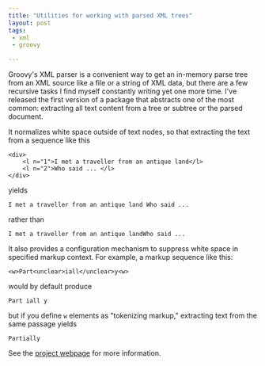 ```yaml
---
title: "Utilities for working with parsed XML trees"
layout: post
tags:
 - xml
 - groovy

---
```


Groovy's XML parser is a convenient way to get an in-memory parse tree from an XML source like a file or a string of XML data, but there are a few recursive tasks I find myself constantly writing yet one more time.  I've released the first version of a package that abstracts one of the most common:  extracting all text content from a tree or subtree or the parsed document.

It normalizes white space outside of text nodes, so that extracting the text from a sequence like this

    <div>
        <l n="1">I met a traveller from an antique land</l>
        <l n="2">Who said ... </l>
    </div>

yields

    I met a traveller from an antique land Who said ...

rather than

    I met a traveller from an antique landWho said ...

It also provides a configuration mechanism to suppress white space in specified markup context.  For example, a markup sequence like this:

    <w>Part<unclear>iall</unclear>y<w>

would by default produce

    Part iall y

but if you define `w` elements as "tokenizing markup," extracting text from the same passage yields

    Partially

See the [project webpage][webpage] for more information.


[webpage]: http://neelsmith.github.io/groovyXmlUtils/documentation/XmlUtils.html
